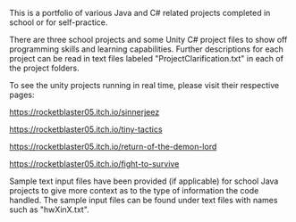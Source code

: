 This is a portfolio of various Java and C# related projects completed in school or for self-practice.

There are three school projects and some Unity C# project files to show off programming skills and learning capabilities. 
Further descriptions for each project can be read in text files labeled "ProjectClarification.txt" in each of the project folders.

To see the unity projects running in real time, please visit their respective pages:

https://rocketblaster05.itch.io/sinnerjeez

https://rocketblaster05.itch.io/tiny-tactics

https://rocketblaster05.itch.io/return-of-the-demon-lord

https://rocketblaster05.itch.io/fight-to-survive

Sample text input files have been provided (if applicable) for school Java projects to give more context
as to the type of information the code handled. The sample input files can be found under text files with
names such as "hwXinX.txt".
